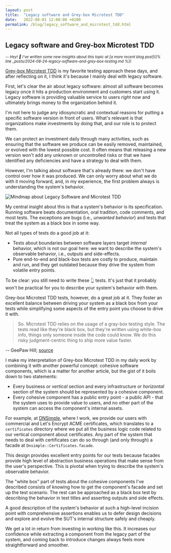```yaml
---
layout: post
title:  "Legacy software and Grey-box Microtest TDD"
date:   2022-08-01 12:00:00 +0200
permalink: /blog/legacy_software_and_microtest_tdd.html 
---
```


## Legacy software and Grey-box Microtest TDD

<small>*-- Hey! 👋 I've written some new insights about this topic at [a more recent blog post]({% link _posts/2024-08-24-legacy-software-and-grey-box-testing.md %})*</small>

[Grey-box Microtest TDD](https://www.geepawhill.org/2020/07/24/microtest-tdd-is-gray-box/) is my favorite testing approach these days, and after reflecting on it, I think it's because I mainly deal with legacy software. 

First, let's clear the air about legacy software: almost all software becomes legacy once it hits a production environment and customers start using it. Legacy software is providing valuable service to users *right now* and ultimately brings money to the organization behind it. 

I'm not here to judge any idiosyncratic and contextual reasons for putting a specific software version in front of users. What's relevant is that organizations make investments by doing that, and our role is to protect them. 

We can protect an investment daily through many activities, such as ensuring that the software we produce can be easily removed, maintained, or evolved with the lowest possible cost. It often means that releasing a new version won't add any unknown or uncontrolled risks or that we have identified any deficiencies and have a strategy to deal with them. 

However, I'm talking about software that's already there: we don't have control over how it was produced. We can only worry about what we do with it moving forward, and, in my experience, the first problem always is understanding the system's behavior.

![Mindmap about Legacy Software and Microtest TDD](/images/legacy_software_microtest_mindmap.jpeg)

My central insight about this is that a system's behavior is its specification. Running software beats documentation, oral tradition, code comments, and most tests. The exceptions are bugs (i.e., *unwanted behavior*) and tests that treat the system as a black box in some way.

Not all types of tests do a good job at it:

- Tests about boundaries between software layers target *internal* behavior, which is not our goal here: we want to describe the system's observable behavior, i.e., outputs and side-effects.
- Pure end-to-end and black-box tests are costly to produce, maintain and run, and they get outdated because they drive the system from volatile entry points.

To be clear: you still need to write these 👆 tests. It's just that it probably won't be practical for you to describe your system's behavior with them.

Grey-box Microtest TDD tests, however, do a great job at it. They foster an excellent balance between driving your system as a black box from your tests while simplifying some aspects of the entry point you choose to drive it with.

> So. Microtest TDD relies on the usage of a gray-box testing style. The tests read like they're black box, but they're written using white-box info, things only someone inside the code could know. We do this risky judgment-centric thing to ship more value faster.

<footnote>
-- GeePaw Hill; <a href="https://www.geepawhill.org/2020/07/24/microtest-tdd-is-gray-box">source</a>
</footnote>

I make my interpretation of Grey-box Microtest TDD in my daily work by combining it with another powerful concept: cohesive software components, which is a matter for another article, but the gist of it boils down to two statements:

- Every business or *vertical* section and every infrastructure or *horizontal* section of the system should be represented by a cohesive component.
- Every cohesive component has a public entry point - a public API - that the system uses to provide value to users, and no other part of the system can access the component's internal assets.

For example, at [DNSimple](https://dnsimple.com), where I work, we provide our users with commercial and Let's Encrypt ACME certificates, which translates to a `certificates` directory where we put all the business logic code related to our vertical component about certificates. Any part of the system that needs to deal with certificates can do so through (and only through) a facade at `Dnsimple::Certificates.facade`.

This design provides excellent entry points for our tests because facades provide high level of abstraction business operations that make sense from the user's perspective. This is pivotal when trying to describe the system's observable behavior.

The "white box" part of tests about the cohesive components I've described consists of knowing how to get the component's facade and set up the test scenario. The rest can be approached as a black box test by describing the behavior in test titles and asserting outputs and side effects.

A good description of the system's behavior at such a high-level incision point with comprehensive assertions enables us to defer design decisions and explore and evolve the SUT's internal structure safely and cheaply.

We get a lot in return from investing in working like this. It increases our confidence while extracting a component from the legacy part of the system, and coming back to introduce changes always feels more straightforward and smoother.